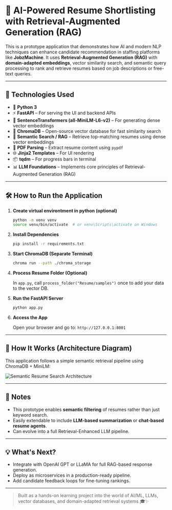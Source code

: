 # 🧠 AI-Powered Resume Shortlisting with Retrieval-Augmented Generation (RAG)

This is a prototype application that demonstrates how AI and modern NLP techniques can enhance candidate recommendation in staffing platforms like **JobzMachine**. It uses **Retrieval-Augmented Generation (RAG)** with **domain-adapted embeddings**, vector similarity search, and semantic query processing to rank and retrieve resumes based on job descriptions or free-text queries.

---

## 🚀 Technologies Used

- 🐍 **Python 3**
- ⚡ **FastAPI** – For serving the UI and backend APIs
- 🧠 **SentenceTransformers (all-MiniLM-L6-v2)** – For generating dense vector embeddings
- 🧾 **ChromaDB** – Open-source vector database for fast similarity search
- 🧠 **Semantic Search / RAG** – Retrieve top-matching resumes using dense vector embeddings
- 📄 **PDF Parsing** – Extract resume content using `pypdf`
- 🌐 **Jinja2 Templates** – For UI rendering
- 📦 **tqdm** – For progress bars in terminal
- 📊 **LLM Foundations** – Implements core principles of Retrieval-Augmented Generation (RAG)

---

## 🛠️ How to Run the Application

1. **Create virtual environtment in python (optional)**

   ```bash
   python -m venv venv
   source venv/bin/activate  # or venv\Scripts\activate on Windows
   ```

2. **Install Dependencies**

   ```bash
   pip install -r requirements.txt
   ```

3. **Start ChromaDB (Separate Terminal)**

   ```bash
   chroma run --path ./chroma_storage
   ```

4. **Process Resume Folder (Optional)**

   In `app.py`, call `process_folder("Resume/samples")` once to add your data to the vector DB.

5. **Run the FastAPI Server**

   ```bash
   python app.py
   ```

6. **Access the App**

   Open your browser and go to: `http://127.0.0.1:8001`

---

## 🧭 How It Works (Architecture Diagram)

This application follows a simple semantic retrieval pipeline using ChromaDB + MiniLM:

![Semantic Resume Search Architecture](./A_flowchart-style_2D_digital_diagram_depicts_a_Res.png)

---

## 📌 Notes

- This prototype enables **semantic filtering** of resumes rather than just keyword search.
- Easily extendable to include **LLM-based summarization** or **chat-based resume agents**.
- Can evolve into a full Retrieval-Enhanced LLM pipeline.

---

## 💡 What's Next?

- Integrate with OpenAI GPT or LLaMA for full RAG-based response generation.
- Deploy as microservices in a production-ready pipeline.
- Add candidate feedback loops for fine-tuning rankings.

---

> Built as a hands-on learning project into the world of AI/ML, LLMs, vector databases, and domain-adapted retrieval systems 🎓✨
